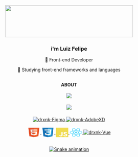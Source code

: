 <div style="display: block" align="center">
  <img height="100px" width="400px" src="https://cdn.discordapp.com/attachments/916096730712391730/939733018547990548/gif.gif"/>
  <h3>
    i'm Luiz Felipe
  </h3>
  <p>🤖 Front-end Developer</p>
  <p>📖 Studying front-end frameworks and languages</p>
 </div>
 
 ##
 
 <div style="display: block" align="center">
  <h4>ABOUT</h4>
 </div>


<div align="center">
  <a href="https://github.com/drxnk">
  <img height="180em" src="https://github-readme-stats.vercel.app/api?username=drxnk&show_icons=true&theme=tokyonight&include_all_commits=true&count_private=true"/> <br><br>
  <img height="180em" src="https://github-readme-stats.vercel.app/api/top-langs/?username=drxnk&layout=compact&langs_count=7&theme=tokyonight"/>
</div>
<div align="center"><br>
  <img align="center" alt="drxnk-Figma" height="30" width="40" src="https://cdn.jsdelivr.net/gh/devicons/devicon/icons/figma/figma-original.svg" />
  <img align="center" alt="drxnk-AdobeXD" height="30" width="40" src="https://cdn.jsdelivr.net/gh/devicons/devicon/icons/xd/xd-line.svg" /> <br><br>
  <img align="center" alt="drxnk-HTML" height="30" width="40" src="https://raw.githubusercontent.com/devicons/devicon/master/icons/html5/html5-original.svg">
  <img align="center" alt="drxnk-CSS" height="30" width="40" src="https://raw.githubusercontent.com/devicons/devicon/master/icons/css3/css3-original.svg">
  <img align="center" alt="drxnk-Js" height="30" width="40" src="https://raw.githubusercontent.com/devicons/devicon/master/icons/javascript/javascript-plain.svg">
  <img align="center" alt="drxnk-React" height="30" width="40" src="https://raw.githubusercontent.com/devicons/devicon/master/icons/react/react-original.svg">
  <img align="center" alt="drxnk-Vue" height="30" width="40" src="https://cdn.jsdelivr.net/gh/devicons/devicon/icons/vuejs/vuejs-original.svg" />
  
</div>
  
  ##
 
<div align="center">
 
  ![Snake animation](https://github.com/drxnk/drxnk/blob/output/github-contribution-grid-snake.svg)
 
</div>
